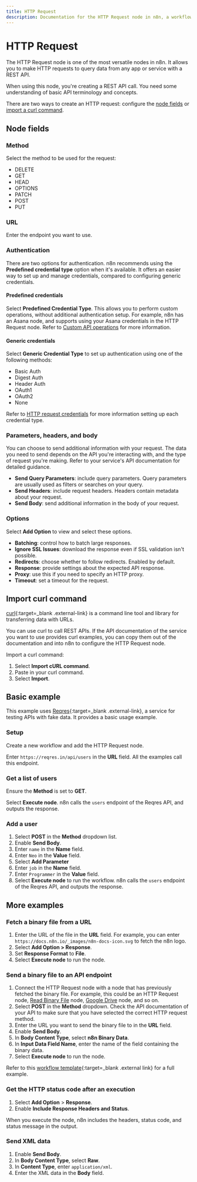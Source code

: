 ```yaml
---
title: HTTP Request
description: Documentation for the HTTP Request node in n8n, a workflow automation platform. Includes guidance on usage, and links to examples.
---
```


# HTTP Request

The HTTP Request node is one of the most versatile nodes in n8n. It allows you to make HTTP requests to query data from any app or service with a REST API.

When using this node, you're creating a REST API call. You need some understanding of basic API terminology and concepts.

There are two ways to create an HTTP request: configure the [node fields](#node-fields) or [import a curl command](#import-curl-command).

## Node fields

### Method

Select the method to be used for the request:

- DELETE
- GET
- HEAD
- OPTIONS
- PATCH
- POST
- PUT

### URL

Enter the endpoint you want to use.

### Authentication

There are two options for authentication. n8n recommends using the **Predefined credential type** option when it's available. It offers an easier way to set up and manage credentials, compared to configuring generic credentials.

#### Predefined credentials

Select **Predefined Credential Type**. This allows you to perform custom operations, without additional authentication setup. For example, n8n has an Asana node, and supports using your Asana credentials in the HTTP Request node. Refer to [Custom API operations](/integrations/custom-operations/) for more information.

#### Generic credentials

Select **Generic Credential Type** to set up authentication using one of the following methods:

- Basic Auth
- Digest Auth
- Header Auth
- OAuth1
- OAuth2
- None
	
Refer to [HTTP request credentials](/integrations/builtin/credentials/httprequest/) for more information setting up each credential type.

### Parameters, headers, and body

You can choose to send additional information with your request. The data you need to send depends on the API you're interacting with, and the type of request you're making. Refer to your service's API documentation for detailed guidance.

* **Send Query Parameters**: include query parameters. Query parameters are usually used as filters or searches on your query.
* **Send Headers**: include request headers. Headers contain metadata about your request.
* **Send Body**: send additional information in the body of your request.


### Options

Select **Add Option** to view and select these options.

- **Batching**: control how to batch large responses.
- **Ignore SSL Issues**: download the response even if SSL validation isn't possible.
- **Redirects**: choose whether to follow redirects. Enabled by default.
- **Response**: provide settings about the expected API response.
- **Proxy**: use this if you need to specify an HTTP proxy.
- **Timeout**: set a timeout for the request.

## Import curl command

[curl](https://curl.se/){:target=_blank .external-link} is a command line tool and library for transferring data with URLs.

You can use curl to call REST APIs. If the API documentation of the service you want to use provides curl examples, you can copy them out of the documentation and into n8n to configure the HTTP Request node.

Import a curl command:

1. Select **Import cURL command**.
2. Paste in your curl command.
3. Select **Import**.


## Basic example

This example uses [Reqres](https://reqres.in/){:target=_blank .external-link}, a service for testing APIs with fake data. It provides a basic usage example.

### Setup

Create a new workflow and add the HTTP Request node.

Enter `https://reqres.in/api/users` in the **URL** field. All the examples call this endpoint.

### Get a list of users

Ensure the **Method** is set to **GET**.

Select **Execute node**. n8n calls the `users` endpoint of the Reqres API, and outputs the response.

### Add a user

1. Select **POST** in the **Method** dropdown list.
2. Enable **Send Body**.
3. Enter `name` in the **Name** field.
4. Enter `Neo` in the **Value** field.
5. Select **Add Parameter**
6. Enter `job` in the **Name** field.
7. Enter `Programmer` in the **Value** field.
8. Select **Execute node** to run the workflow. n8n calls the `users` endpoint of the Reqres API, and outputs the response.

## More examples

### Fetch a binary file from a URL

1. Enter the URL of the file in the **URL** field. For example, you can enter `https://docs.n8n.io/_images/n8n-docs-icon.svg` to fetch the n8n logo.
2. Select **Add Option > Response**.
3. Set **Response Format** to **File**.
4. Select **Execute node** to run the node.

### Send a binary file to an API endpoint

1. Connect the HTTP Request node with a node that has previously fetched the binary file. For example, this could be an HTTP Request node, [Read Binary File](/integrations/builtin/core-nodes/n8n-nodes-base.readbinaryfile/) node, [Google Drive](/integrations/builtin/app-nodes/n8n-nodes-base.googledrive/) node, and so on.
2. Select **POST** in the **Method** dropdown. Check the API documentation of your API to make sure that you have selected the correct HTTP request method.
3. Enter the URL you want to send the binary file to in the **URL** field.
4. Enable **Send Body**.
5. In **Body Content Type**, select **n8n Binary Data**.
6. In **Input Data Field Name**, enter the name of the field containing the binary data.
9. Select **Execute node** to run the node.

Refer to this [workflow template](https://n8n.io/workflows/1338-update-twitter-banner-using-http-request/){:target=_blank .external link} for a full example.

### Get the HTTP status code after an execution

1. Select **Add Option** > **Response**.
2. Enable **Include Response Headers and Status**.

When you execute the node, n8n includes the headers, status code, and status message in the output.

### Send XML data

1. Enable **Send Body**.
2. In **Body Content Type**, select **Raw**.
3. In **Content Type**, enter `application/xml`.
4. Enter the XML data in the **Body** field.

